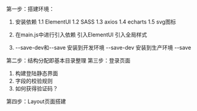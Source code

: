 第一步：搭建环境：
  1. 安装依赖
    1.1 ElementUI
    1.2 SASS
    1.3 axios
    1.4 echarts
    1.5 svg图标

  2. 在main.js中进行引入依赖
    引入ElementUI
    引入全局样式
  3. --save-dev和--save
    安装到开发环境   --save-dev
    安装到生产环境   --save


第二步：结构分配即基本目录整理
第三步：登录页面
  1. 构建登陆静态界面
  2. 字段的校验规则
  3. 如何获得验证码？

第四步：Layout页面搭建






